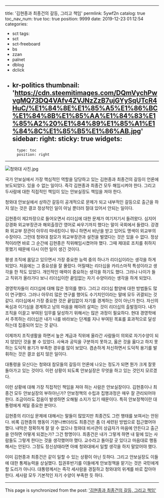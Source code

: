 
---
title: '김현종과 최종건의 갈등, 그리고 책임'
permlink: 5ywf2n
catalog: true
toc_nav_num: true
toc: true
position: 9999
date: 2019-12-23 01:12:54
categories:
- sct
tags:
- sct
- sct-freeboard
- bs
- zzan
- palnet
- dblog
- dclick
- kr-politics
thumbnail: 'https://cdn.steemitimages.com/DQmVychPwvgMQ73DQ4VAfv4ZVJNzZzB7ujGYySqUTcR4HuC/%E1%84%8E%E1%85%A5%E1%86%BC%E1%84%8B%E1%85%AA%E1%84%83%E1%85%A2%20%E1%84%89%E1%85%A1%E1%84%8C%E1%85%B5%E1%86%AB.jpg'
sidebar:
    right:
        sticky: true
widgets:
    -
        type: toc
        position: right
---


![청와대 사진.jpg](https://cdn.steemitimages.com/DQmVychPwvgMQ73DQ4VAfv4ZVJNzZzB7ujGYySqUTcR4HuC/%E1%84%8E%E1%85%A5%E1%86%BC%E1%84%8B%E1%85%AA%E1%84%83%E1%85%A2%20%E1%84%89%E1%85%A1%E1%84%8C%E1%85%B5%E1%86%AB.jpg)

국가 안보실에서 가장 핵심적인 역할을 담당하고 있는 김현종과 최종건의 갈등이 언론에 보도되었다. 있을 수 없는 일이다. 즉각 김현종과 최종건 모두 해임시켜야 한다. 그리고 두사람에 대한 직접적인 책임이 있는 안보실장도 책임을 져야 한다.

청와대 안보실에서 상하간 갈등이 공개적으로 문제가 되고 내부적인 갈등으로 출근을 하지 않는 것은 결코 정상적인 일이 아닐 뿐더러 절대 있어서 안되는 일이다.

김현종이 제2차장으로 들어오면서 리더십에 대한 문제가 여기저기서 들려왔다. 심지어 강경화 외교부장관과 해외출장간 영어로 싸우기까지 했다는 말이 국회에서 들렸다. 강경화 외교부 장관이 아무리 마네킹이니 뭐니 하면서 비난을 받고 있어도 명색이 외교부의 수장이다. 그런데 청와대 참모가 외교부장관과 설전을 벌였다는 것은 있을 수 없다. 정상적이라면 바로 그 순간에 김현종은 직위해임시켰어야 했다. 그때 제대로 조치를 취하지 못했기 때문에 다시 이런 일이 생긴 것이다.

평생 조직에 몸담고 있므면서 가장 중요한 능력 중의 하나가 리더십이라는 생각을 하게되었다. 처음에는 그 중요성을 잘 몰랐다. 어릴때는 리더십을 카리스마적 특성이라고 생각을 한 적도 있었다. 개인적인 매력이 중요하는 생각을 하기도 했다. 그러나 나이가 들고 직위가 올라가다 보니 리더십이란 끝임없는 자기 수양이라는 생각을 하게 되었다.

경영학자들이 리더십에 대해 많은 정의를 했다. 그리고 리더십 함양에 대한 방법들도 많이 연구했다. 그러나 아무리 많은 연구를 했어도 수기치인이라는 말에 모두 귀결되는 것 같다. 리더십에서 가장 중요한 것은 끝임없이 자기를 경계하는 것이 아닌가 한다. 자신의 욕심과 이기심을 경계하고 남의 마음을 헤아려 살피는 것이 리더십의 출발점이다. 내가 조직을 이끌고 부여된 임무를 달성하기 위해서는 많은 과정이 필요하다. 현대 경영학에서 주목하는 리더십은 내가 나를 바라보는 단계를 지나 부여된 목표를 효과적으로 달성하는데 집중되어 있는 것 같다.

이제까지 조직생활을 하면서 높은 계급과 직위에 올라간 사람들이 의외로 자기수양이 되지 않았던 것을 볼 수 있었다. 사욕과 공익을 구분하지 못하고, 옳은 것을 옳다고 하지 못하는 도덕적 용기가 부족한 경우를 많이 보았다. 겸손하게 처신하면서 도덕적 용기를 발휘하는 것은 결코 쉽지 않은 일이다.

대통령을 모신다는 청와대 참모들의 갈등이 언론에 나오는 정도가 되면 뭔가 크게 잘못 돌아가고 있는 것이다. 이런 상황이 되도록 안보실장은 무엇을 하고 있는 것인지 모르겠다.

이런 상황에 대해 가장 직접적인 책임을 져야 하는 사람은 안보실장이다. 김현종이나 최종건 모두 안보실장의 부하아닌가? 안보정책의 수립과 집행과정은 매우 잘 관리되어야 한다. 조금이라도 잡음이 발생하면 오해될 소지가 있기 때문이다. 특히 안보정책이란 대통령에게 제일 중요한 분야다.

김현종의 리더십 문제에 대해서는 말들이 많았지만 최종건도 그런 행태를 보여서는 안된다. 비록 김현종의 행동이 기분나쁘더라도 최종건은 좀 더 세련된 방법으로 접근했어야 했다. 내막은 정확하게 잘 알 수 없으나 청와대 비서관이 상급자가 마음에 안든다고 출근을 안하면 어떻게 되겠는가? 그건 항명이다. 최종건은 내가 그렇게 하면 내 밑에 있는 사람들도 그렇게 한다는 것을 생각했어야 했다. 교수라고 돌아갈 곳 있다고 마음대로 행동해서는 안된다. 그정도 정신상태라면 아예 청와대에서 일할 생각을 하지 말았어야 했다.

이미 김현종과 최종건은 같이 일할 수 있는 상황이 아닌 듯하다. 그리고 안보실장도 이들에 대한 통제능력을 상실했다. 집권후반기를 이들에게 안보정책을 맡기는 것은 국민에게 할 도리가 아니다. 대통령께서는 즉각 세사람을 경질하고 청와대의 위계를 바로 잡아야 한다. 세사람 모두 기본적인 자기 수양이 부족한 듯 하다.

- - -

This page is synchronized from the post: ['김현종과 최종건의 갈등, 그리고 책임'](https://steemit.com/@oldstone/5ywf2n)

